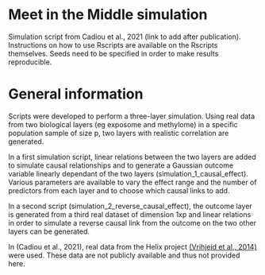 # Meet in the Middle simulation
Simulation script from Cadiou et al., 2021 (link to add after publication).
Instructions on how to use Rscripts are available on the Rscripts themselves.
Seeds need to be specified in order to make results reproducible.

# General information
Scripts were developed to perform a three-layer simulation. Using real data from two biological layers (eg exposome and methylome) in a specific population sample of size p, two layers with realistic correlation are generated. 

In a first simulation script, linear relations between the two layers are added to simulate causal relationships and to generate a Gaussian outcome variable linearly dependant of the two layers (simulation_1_causal_effect). Various parameters are available to vary the effect range and the number of predictors from each layer and to choose which causal links to add.

In a second script (simulation_2_reverse_causal_effect), the outcome layer is generated from a third real dataset of dimension 1xp and linear relations in order to simulate a reverse causal link from the outcome on the two other layers can be generated.

In (Cadiou et al., 2021), real data from the Helix project [(Vrihjeid et al., 2014)](https://www.ncbi.nlm.nih.gov/pmc/articles/PMC4048258/) were used. These data are not publicly available and thus not provided here.


